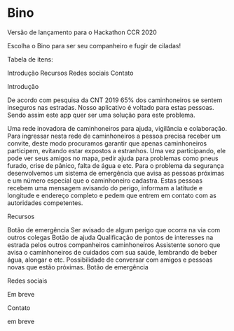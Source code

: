 # Bino
Versão de lançamento para o Hackathon CCR 2020

Escolha o Bino para ser seu companheiro e fugir de ciladas!

Tabela de itens:

Introdução
Recursos
Redes sociais
Contato


Introdução

De acordo com pesquisa da CNT 2019 65% dos caminhoneiros se sentem inseguros nas estradas. Nosso aplicativo é voltado para estas pessoas.
Sendo assim este app quer ser uma solução para este problema.

Uma rede inovadora de caminhoneiros para ajuda, vigilância e colaboração. 
Para ingressar nesta rede de caminhoneiros a pessoa precisa receber um convite, deste modo procuramos garantir que apenas caminhoneiros participem, evitando estar expostos a estranhos.
Uma vez participando, ele pode ver seus amigos no mapa, pedir ajuda para problemas como pneus furado, crise de pânico, falta de água e etc. 
Para o problema da segurança desenvolvemos um sistema de emergência que avisa as pessoas próximas e um número especial que o caminhoneiro cadastra. Estas pessoas recebem
uma mensagem avisando do perigo, informam a latitude e longitude e endereço completo e pedem que entrem em contato com as autoridades competentes.



Recursos

Botão de emergência
Ser avisado de algum perigo que ocorra na via com outros colegas
Botão de ajuda
Qualificação de pontos de interesses na estrada pelos outros companheiros caminhoneiros
Assistente sonoro que avisa o caminhoneiros de cuidados com sua saúde, lembrando de beber água, alongar e etc.
Possibilidade de conversar com amigos e pessoas novas que estão próximas.
Botão de emergência

Redes sociais

Em breve


Contato

em breve
